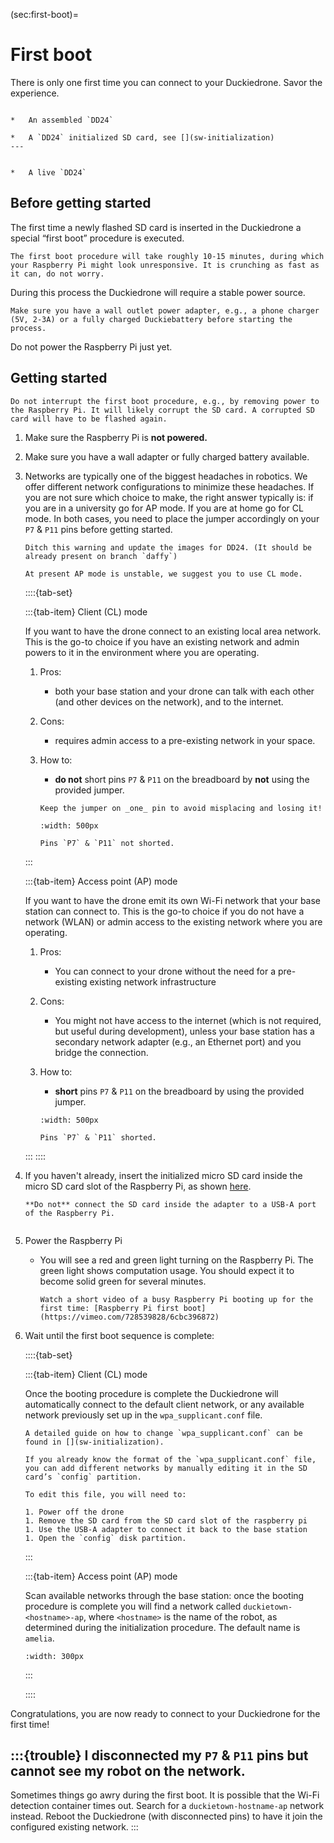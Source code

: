(sec:first-boot)=
# First boot

There is only one first time you can connect to your Duckiedrone. Savor the experience.

```{needget}

*   An assembled `DD24`

*   A `DD24` initialized SD card, see [](sw-initialization)
---


*   A live `DD24`
```

## Before getting started

The first time a newly flashed SD card is inserted in the Duckiedrone a special “first boot” procedure is executed.

```{note}
The first boot procedure will take roughly 10-15 minutes, during which your Raspberry Pi might look unresponsive. It is crunching as fast as it can, do not worry.
```

During this process the Duckiedrone will require a stable power source.

```{attention}
Make sure you have a wall outlet power adapter, e.g., a phone charger (5V, 2-3A) or a fully charged Duckiebattery before starting the process.
```

Do not power the Raspberry Pi just yet.

## Getting started

```{warning}
Do not interrupt the first boot procedure, e.g., by removing power to the Raspberry Pi. It will likely corrupt the SD card. A corrupted SD card will have to be flashed again.
```

1.  Make sure the Raspberry Pi is **not powered.**  
    
2.  Make sure you have a wall adapter or fully charged battery available.  
    
3.  Networks are typically one of the biggest headaches in robotics. We offer different network configurations to minimize these headaches. If you are not sure which choice to make, the right answer typically is: if you are in a university go for AP mode. If you are at home go for CL mode. In both cases, you need to place the jumper accordingly on your `P7` & `P11` pins before getting started.  
    
    ```{todo}
    Ditch this warning and update the images for DD24. (It should be already present on branch `daffy`)
    ```

    ```{attention}
    At present AP mode is unstable, we suggest you to use CL mode.
    ```

    ::::{tab-set}

    :::{tab-item} Client (CL) mode      
    
    If you want to have the drone connect to an existing local area network. This is the go-to choice if you have an existing network and admin powers to it in the environment where you are operating.  

    1.  Pros:
        * both your base station and your drone can talk with each other (and other devices on the network), and to the internet.  

    2.  Cons:
        * requires admin access to a pre-existing network in your space.  
    
    3.  How to:
        * __do not__ short pins `P7` & `P11` on the breadboard by __not__ using the provided jumper.

        ```{tip}
        Keep the jumper on _one_ pin to avoid misplacing and losing it!
        ```

        ```{figure} ../_images/first-boot/wifi_pins_not_shorted.jpg
        :width: 500px

        Pins `P7` & `P11` not shorted.
        ```
    :::

    :::{tab-item} Access point (AP) mode
    
    If you want to have the drone emit its own Wi-Fi network that your base station can connect to. This is the go-to choice if you do not have a network (WLAN) or admin access to the existing network where you are operating.  
        
    1.  Pros:
            
        *   You can connect to your drone without the need for a pre-existing existing network infrastructure  
                
    2.  Cons:
            
        *   You might not have access to the internet (which is not required, but useful during development), unless your base station has a secondary network adapter (e.g., an Ethernet port) and you bridge the connection.  
                
    3.  How to:

        * __short__ pins `P7` & `P11` on the breadboard by using the provided jumper.
        
        ```{figure} ../_images/first-boot/wifi_pins_shorted.jpg
        :width: 500px
        
        Pins `P7` & `P11` shorted.
        ```
    
    :::
    ::::

4.  If you haven't already, insert the initialized micro SD card inside the micro SD card slot of the Raspberry Pi, as shown [here](attach_pi_hat).
    
    ```{attention}
    **Do not** connect the SD card inside the adapter to a USB-A port of the Raspberry Pi. 
    ```

    ```{image} ../_images/first-boot/sd_card_insertion.png
    ```

5.  Power the Raspberry Pi
    
    *  You will see a red and green light turning on the Raspberry Pi. The green light shows computation usage. You should expect it to become solid green for several minutes.  
        
        ```{seealso}
        Watch a short video of a busy Raspberry Pi booting up for the first time: [Raspberry Pi first boot](https://vimeo.com/728539828/6cbc396872)
        ```  
            
6.  Wait until the first boot sequence is complete:

    ::::{tab-set}

    :::{tab-item} Client (CL) mode      
    
    Once the booting procedure is complete the Duckiedrone will automatically connect to the default client network, or any available network previously set up in the `wpa_supplicant.conf` file.
    
    ```{seealso}
    A detailed guide on how to change `wpa_supplicant.conf` can be found in [](sw-initialization).
    ```

    ```{tip}    
    If you already know the format of the `wpa_supplicant.conf` file, you can add different networks by manually editing it in the SD card’s `config` partition. 

    To edit this file, you will need to:

    1. Power off the drone
    1. Remove the SD card from the SD card slot of the raspberry pi
    1. Use the USB-A adapter to connect it back to the base station
    1. Open the `config` disk partition.
    ```

    :::
    
    :::{tab-item} Access point (AP) mode
    
    Scan available networks through the base station: once the booting procedure is complete you will find a network called `duckietown-<hostname>-ap`, where `<hostname>` is the name of the robot, as determined during the initialization procedure. The default name is `amelia`.

    ```{image} ../_images/first-boot/drone_wifi_ap.png
    :width: 300px
    ```
 
    
    :::

    ::::


Congratulations, you are now ready to connect to your Duckiedrone for the first time!


:::{trouble}
I disconnected my `P7` & `P11` pins but cannot see my robot on the network.
---
Sometimes things go awry during the first boot. It is possible that the Wi-Fi detection container times out. Search for a `duckietown-hostname-ap` network instead. Reboot the Duckiedrone (with disconnected pins) to have it join the configured existing network.
:::
